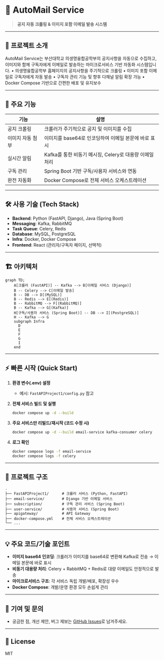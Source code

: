 # 📧 AutoMail Service

> **공지 자동 크롤링 & 이미지 포함 이메일 발송 시스템**

---

## 📝 프로젝트 소개

AutoMail Service는 부산대학교 의생명융합공학부의 공지사항을 자동으로 수집하고, 이미지와 함께 구독자에게 이메일로 발송하는 마이크로서비스 기반 자동화 시스템입니다.
	•	의생명융합공학부 홈페이지의 공지사항을 주기적으로 크롤링
	•	이미지 포함 이메일로 구독자에게 자동 발송
	•	구독자 관리 기능 및 향후 다채널 알림 확장 가능
	•	Docker Compose 기반으로 간편한 배포 및 유지보수

---

## 🚀 주요 기능

| 기능                | 설명                                                         |
|---------------------|--------------------------------------------------------------|
| 공지 크롤링         | 크롤러가 주기적으로 공지 및 이미지를 수집        |
| 이미지 자동 첨부    | 이미지를 base64로 인코딩하여 이메일 본문에 바로 표시          |
| 실시간 알림         | Kafka를 통한 비동기 메시징, Celery로 대용량 이메일 처리        |
| 구독 관리           | Spring Boot 기반 구독/사용자 서비스와 연동                   |
| 완전 자동화         | Docker Compose로 전체 서비스 오케스트레이션                  |

---

## 🛠️ 사용 기술 (Tech Stack)

- **Backend**: Python (FastAPI, Django), Java (Spring Boot)
- **Messaging**: Kafka, RabbitMQ
- **Task Queue**: Celery, Redis
- **Database**: MySQL, PostgreSQL
- **Infra**: Docker, Docker Compose
- **Frontend**: React (관리자/구독자 페이지, 선택적)

---

## 🏗️ 아키텍처

```mermaid
graph TD;
    A[크롤러 (FastAPI)] -- Kafka --> B[이메일 서비스 (Django)]
    B -- Celery --> C[이메일 발송]
    B -- DB --> D[(MySQL)]
    B -- Redis --> E[(Redis)]
    B -- RabbitMQ --> F[(RabbitMQ)]
    B -- Kafka --> G[(Kafka)]
    H[구독/사용자 서비스 (Spring Boot)] -- DB --> I[(PostgreSQL)]
    H -- Kafka --> G
    subgraph Infra
      D
      E
      F
      G
      I
    end
```

---

## ⚡ 빠른 시작 (Quick Start)

1. **환경 변수(.env) 설정**
   - 예시: `FastAPIProject1/config.py` 참고

2. **전체 서비스 빌드 및 실행**
   ```bash
   docker compose up -d --build
   ```

3. **주요 서비스만 리빌드/재시작 (코드 수정 시)**
   ```bash
   docker compose up -d --build email-service kafka-consumer celery
   ```

4. **로그 확인**
   ```bash
   docker compose logs -f email-service
   docker compose logs -f celery
   ```

---

## 📂 프로젝트 구조

```
.
├── FastAPIProject1/      # 크롤러 서비스 (Python, FastAPI)
├── email-service/        # Django 기반 이메일 서비스
├── subscription/         # 구독 관리 서비스 (Spring Boot)
├── user-service/         # 사용자 서비스 (Spring Boot)
├── apigateway/           # API Gateway
├── docker-compose.yml    # 전체 서비스 오케스트레이션
└── ...
```

---

## 💡 주요 코드/기술 포인트

- **이미지 base64 인코딩**: 크롤러가 이미지를 base64로 변환해 Kafka로 전송 → 이메일 본문에 바로 표시
- **비동기 대용량 처리**: Celery + RabbitMQ + Redis로 대량 이메일도 안정적으로 발송
- **마이크로서비스 구조**: 각 서비스 독립 개발/배포, 확장성 우수
- **Docker Compose**: 개발/운영 환경 모두 손쉽게 관리

---

## 🙌 기여 및 문의

- 궁금한 점, 개선 제안, 버그 제보는 [GitHub Issues](https://github.com/choiyounghwan123/automail/issues)로 남겨주세요.

---

## 📝 License

MIT 
